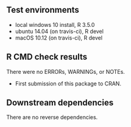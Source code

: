 ## Test environments
* local windows 10 install, R 3.5.0
* ubuntu 14.04 (on travis-ci), R devel
* macOS 10.12 (on travis-ci), R devel

## R CMD check results
There were no ERRORs, WARNINGs, or NOTEs.

* First submission of this package to CRAN.

## Downstream dependencies
There are no reverse dependencies.
